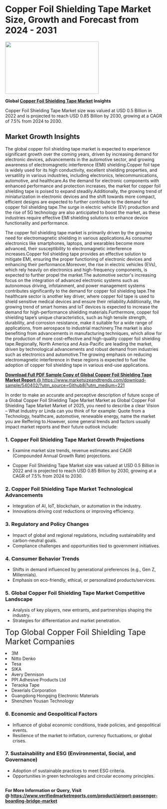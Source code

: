 <H1>Copper Foil Shielding Tape Market Size, Growth and Forecast from 2024 - 2031</H1><img class="aligncenter size-medium wp-image-584254" src="https://thirdeyenews.in/wp-content/uploads/2024/09/Global-Market-Research-300x168.jpeg" alt="" width="300" height="168" /><p><strong>Global&nbsp;<a href="https://www.marketsizeandtrends.com/download-sample/540402/?utm_source=Github8j?utm_medium=221">Copper Foil Shielding Tape Market</a> Insights</strong></p><p>Copper Foil Shielding Tape Market size was valued at USD 0.5 Billion in 2022 and is projected to reach USD 0.85 Billion by 2030, growing at a CAGR of 7.5% from 2024 to 2030.</p><p><h2>Market Growth Insights</h2> <p>The global copper foil shielding tape market is expected to experience significant growth over the coming years, driven by increasing demand for electronic devices, advancements in the automotive sector, and growing awareness of electromagnetic interference (EMI) shielding.Copper foil tape is widely used for its high conductivity, excellent shielding properties, and versatility in various industries, including electronics, telecommunications, automotive, and healthcare.As the demand for electronic components with enhanced performance and protection increases, the market for copper foil shielding tape is poised to expand steadily.Additionally, the growing trend of miniaturization in electronic devices and the shift towards more compact, efficient designs are expected to further contribute to the demand for copper foil shielding tape.The surge in electric vehicle (EV) production and the rise of 5G technology are also anticipated to boost the market, as these industries require effective EMI shielding solutions to enhance device functionality and performance.</p> <p><a href="#"></a></p> <p>The copper foil shielding tape market is primarily driven by the growing need for electromagnetic shielding in various applications.As consumer electronics like smartphones, laptops, and wearables become more advanced, their susceptibility to electromagnetic interference increases.Copper foil shielding tape provides an effective solution to mitigate EMI, ensuring the proper functioning of electronic devices and enhancing their performance.Moreover, the rise in electric vehicles (EVs), which rely heavily on electronics and high-frequency components, is expected to further propel the market.The automotive sector's increasing focus on the integration of advanced electronic systems such as autonomous driving, infotainment, and power management systems contributes significantly to the demand for copper foil shielding tape.The healthcare sector is another key driver, where copper foil tape is used to shield sensitive medical devices and ensure their reliability.Additionally, the growing trend of smart homes and IoT devices is expected to increase the demand for high-performance shielding materials.Furthermore, copper foil shielding tape’s unique characteristics, such as high tensile strength, durability, and corrosion resistance, make it suitable for a wide range of applications, from aerospace to industrial machinery.The market is also benefiting from advancements in manufacturing techniques, which allow for the production of more cost-effective and high-quality copper foil shielding tape.Regionally, North America and Asia-Pacific are leading the market, driven by technological advancements and robust demand from industries such as electronics and automotive.The growing emphasis on reducing electromagnetic interference in these regions is expected to fuel the adoption of copper foil shielding tape in various end-use applications.<p><a href="#"></p><p><span class=""><strong>Download Full PDF Sample Copy of Global Copper Foil Shielding Tape Market Report</strong> @ <a href="https://www.marketsizeandtrends.com/download-sample/540402/?utm_source=Github8j?utm_medium=221" target="_blank">https://www.marketsizeandtrends.com/download-sample/540402/?utm_source=Github8j?utm_medium=221</a></span></p><p>In order to make an accurate and perceptive description of future scope of a Global&nbsp;Copper Foil Shielding Tape Market Market as Global&nbsp;Copper Foil Shielding Tape Market Market of 2025, you need to describe a clear Vision &ndash; What Industry or Linda can you think of for example: Quote from a Technology, healthcare, automotive, renewable energy, name the market you are Reffering to.However, some general trends and factors usually impact market reports and their future outlook include:</p><h3>1.&nbsp;<strong>Copper Foil Shielding Tape Market Growth Projections</strong></h3><ul><li>Examine market size trends, revenue estimates and CAGR (Compounded Annual Growth Rate) projections.</li><li><p>Copper Foil Shielding Tape Market size was valued at USD 0.5 Billion in 2022 and is projected to reach USD 0.85 Billion by 2030, growing at a CAGR of 7.5% from 2024 to 2030.</p></li></ul><h3>2.&nbsp;<strong>Copper Foil Shielding Tape Market Technological Advancements</strong></h3><ul><li>Integration of AI, IoT, blockchain, or automation in the industry.</li><li>Innovations driving cost reductions or improving efficiency.</li></ul><h3>3.&nbsp;<strong>Regulatory and Policy Changes</strong></h3><ul><li>Impact of global and regional regulations, including sustainability and carbon-neutral goals.</li><li>Compliance challenges and opportunities tied to government initiatives.</li></ul><h3>4.&nbsp;<strong>Consumer Behavior Trends</strong></h3><ul><li>Shifts in demand influenced by generational preferences (e.g., Gen Z, Millennials).</li><li>Emphasis on eco-friendly, ethical, or personalized products/services.</li></ul><h3>5.&nbsp;<strong>Global Copper Foil Shielding Tape Market Competitive Landscape</strong></h3><ul><li>Analysis of key players, new entrants, and partnerships shaping the industry.</li><li>Strategies for differentiation and market penetration.</li></ul><p data-pm-slice="1 1 []"><span style="color: inherit; font-family: inherit; font-size: 25px;">Top Global Copper Foil Shielding Tape Market Companies</span></p><div class="" data-test-id=""><p><li>3M</li><li> Nitto Denko</li><li> Tesa</li><li> SIKA</li><li> Avery Dennison</li><li> PPI Adhesive Products Ltd</li><li> Teraoka Tape</li><li> Dexerials Corporation</li><li> Guangdong Hongqing Electronic Materials</li><li> Shenzhen Yousan Technology</li></p></div><h3>6.&nbsp;<strong>Economic and Geopolitical Factors</strong></h3><ul><li>Influence of global economic conditions, trade policies, and geopolitical events.</li><li>Resilience of the market to inflation, currency fluctuations, or global crises.</li></ul><h3>7.&nbsp;<strong>Sustainability and ESG (Environmental, Social, and Governance)</strong></h3><ul><li>Adoption of sustainable practices to meet ESG criteria.</li><li>Opportunities in green technologies and circular economy principles.</li></ul><h2><strong style="font-size: 14px;">For More Information or Query, Visit @&nbsp;</strong><a style="background-color: #ffffff; font-size: 14px;" href="https://www.marketsizeandtrends.com/report/copper-foil-shielding-tape-market/" target="_blank">https://www.verifiedmarketreports.com/product/airport-passenger-boarding-bridge-market</a></h2>